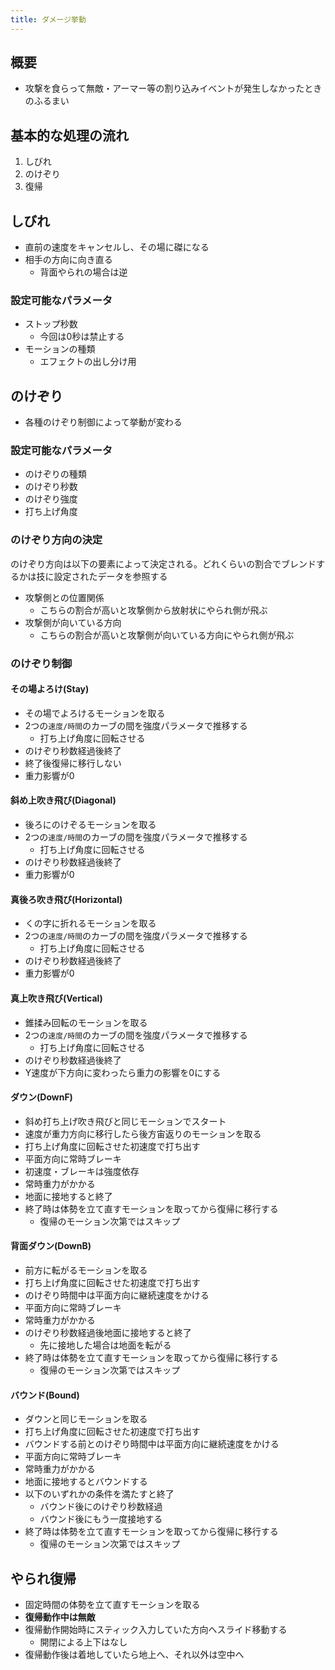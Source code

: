 ```yaml
---
title: ダメージ挙動
---
```


## 概要
* 攻撃を食らって無敵・アーマー等の割り込みイベントが発生しなかったときのふるまい

## 基本的な処理の流れ
1. しびれ
1. のけぞり
1. 復帰

## しびれ
* 直前の速度をキャンセルし、その場に磔になる
* 相手の方向に向き直る
    * 背面やられの場合は逆
### 設定可能なパラメータ
* ストップ秒数
    * 今回は0秒は禁止する
* モーションの種類
    * エフェクトの出し分け用

## のけぞり
* 各種のけぞり制御によって挙動が変わる
### 設定可能なパラメータ
* のけぞりの種類
* のけぞり秒数
* のけぞり強度
* 打ち上げ角度

### のけぞり方向の決定
のけぞり方向は以下の要素によって決定される。どれくらいの割合でブレンドするかは技に設定されたデータを参照する
* 攻撃側との位置関係
    * こちらの割合が高いと攻撃側から放射状にやられ側が飛ぶ
* 攻撃側が向いている方向
    * こちらの割合が高いと攻撃側が向いている方向にやられ側が飛ぶ

### のけぞり制御
#### その場よろけ(Stay)
* その場でよろけるモーションを取る
* 2つの`速度/時間`のカーブの間を強度パラメータで推移する
    * 打ち上げ角度に回転させる
* のけぞり秒数経過後終了
* 終了後復帰に移行しない
* 重力影響が0
#### 斜め上吹き飛び(Diagonal)
* 後ろにのけぞるモーションを取る
* 2つの`速度/時間`のカーブの間を強度パラメータで推移する
    * 打ち上げ角度に回転させる
* のけぞり秒数経過後終了
* 重力影響が0
#### 真後ろ吹き飛び(Horizontal)
* くの字に折れるモーションを取る
* 2つの`速度/時間`のカーブの間を強度パラメータで推移する
    * 打ち上げ角度に回転させる
* のけぞり秒数経過後終了
* 重力影響が0
#### 真上吹き飛び(Vertical)
* 錐揉み回転のモーションを取る
* 2つの`速度/時間`のカーブの間を強度パラメータで推移する
    * 打ち上げ角度に回転させる
* のけぞり秒数経過後終了
* Y速度が下方向に変わったら重力の影響を0にする
#### ダウン(DownF)
* 斜め打ち上げ吹き飛びと同じモーションでスタート
* 速度が重力方向に移行したら後方宙返りのモーションを取る
* 打ち上げ角度に回転させた初速度で打ち出す
* 平面方向に常時ブレーキ
* 初速度・ブレーキは強度依存
* 常時重力がかかる
* 地面に接地すると終了
* 終了時は体勢を立て直すモーションを取ってから復帰に移行する
    * 復帰のモーション次第ではスキップ
#### 背面ダウン(DownB)
* 前方に転がるモーションを取る
* 打ち上げ角度に回転させた初速度で打ち出す
* のけぞり時間中は平面方向に継続速度をかける
* 平面方向に常時ブレーキ
* 常時重力がかかる
* のけぞり秒数経過後地面に接地すると終了
    * 先に接地した場合は地面を転がる
* 終了時は体勢を立て直すモーションを取ってから復帰に移行する
    * 復帰のモーション次第ではスキップ
#### バウンド(Bound)
* ダウンと同じモーションを取る
* 打ち上げ角度に回転させた初速度で打ち出す
* バウンドする前とのけぞり時間中は平面方向に継続速度をかける
* 平面方向に常時ブレーキ
* 常時重力がかかる
* 地面に接地するとバウンドする
* 以下のいずれかの条件を満たすと終了
    * バウンド後にのけぞり秒数経過
    * バウンド後にもう一度接地する
* 終了時は体勢を立て直すモーションを取ってから復帰に移行する
    * 復帰のモーション次第ではスキップ

## やられ復帰
* 固定時間の体勢を立て直すモーションを取る
* **復帰動作中は無敵**
* 復帰動作開始時にスティック入力していた方向へスライド移動する
    * 開閉による上下はなし
* 復帰動作後は着地していたら地上へ、それ以外は空中へ